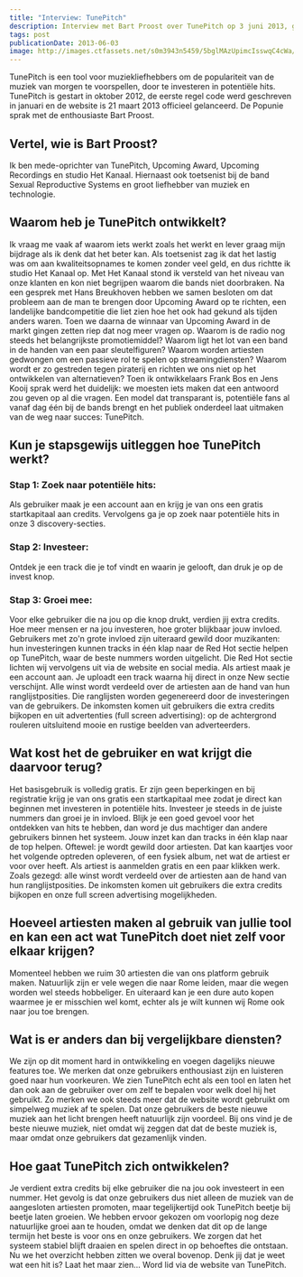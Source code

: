 ```yaml
---
title: "Interview: TunePitch"
description: Interview met Bart Proost over TunePitch op 3 juni 2013, gepubliceerd op de [site van Popunie](https://popunie.nl/interview-tunepitch/). 
tags: post
publicationDate: 2013-06-03
image: http://images.ctfassets.net/s0m3943n5459/5bglMAzUpimcIsswqC4cWa/3ce4bf5ed341ac32f2ba14b8d6ff8206/TunePitch-persbeeld-1-Fotograaf-Rick-Wevers.jpg
---
```

TunePitch is een tool voor muziekliefhebbers om de populariteit van de muziek van morgen te voorspellen, door te investeren in potentiële hits. TunePitch is gestart in oktober 2012, de eerste regel code werd geschreven in januari en de website is 21 maart 2013 officieel gelanceerd. De Popunie sprak met de enthousiaste Bart Proost.
## Vertel, wie is Bart Proost?
Ik ben mede-oprichter van TunePitch, Upcoming Award, Upcoming Recordings en studio Het Kanaal. Hiernaast ook toetsenist bij de band Sexual Reproductive Systems en groot liefhebber van muziek en technologie.
## Waarom heb je TunePitch ontwikkelt?
Ik vraag me vaak af waarom iets werkt zoals het werkt en lever graag mijn bijdrage als ik denk dat het beter kan. Als toetsenist zag ik dat het lastig was om aan kwaliteitsopnames te komen zonder veel geld, en dus richtte ik studio Het Kanaal op. Met Het Kanaal stond ik versteld van het niveau van onze klanten en kon niet begrijpen waarom die bands niet doorbraken. Na een gesprek met Hans Breukhoven hebben we samen besloten om dat probleem aan de man te brengen door Upcoming Award op te richten, een landelijke bandcompetitie die liet zien hoe het ook had gekund als tijden anders waren. Toen we daarna de winnaar van Upcoming Award in de markt gingen zetten riep dat nog meer vragen op. Waarom is de radio nog steeds het belangrijkste promotiemiddel? Waarom ligt het lot van een band in de handen van een paar sleutelfiguren? Waarom worden artiesten gedwongen om een passieve rol te spelen op streamingdiensten? Waarom wordt er zo gestreden tegen piraterij en richten we ons niet op het ontwikkelen van alternatieven? Toen ik ontwikkelaars Frank Bos en Jens Kooij sprak werd het duidelijk: we moesten iets maken dat een antwoord zou geven op al die vragen. Een model dat transparant is, potentiële fans al vanaf dag één bij de bands brengt en het publiek onderdeel laat uitmaken van de weg naar succes: TunePitch.
## Kun je stapsgewijs uitleggen hoe TunePitch werkt?
### Stap 1: Zoek naar potentiële hits:
Als gebruiker maak je een account aan en krijg je van ons een gratis startkapitaal aan credits. Vervolgens ga je op zoek naar potentiële hits in onze 3 discovery-secties.
### Stap 2: Investeer:
Ontdek je een track die je tof vindt en waarin je gelooft, dan druk je op de invest knop.
### Stap 3: Groei mee:
Voor elke gebruiker die na jou op die knop drukt, verdien jij extra credits. Hoe meer mensen er na jou investeren, hoe groter blijkbaar jouw invloed. Gebruikers met zo'n grote invloed zijn uiteraard gewild door muzikanten: hun investeringen kunnen tracks in één klap naar de Red Hot sectie helpen op TunePitch, waar de beste nummers worden uitgelicht. Die Red Hot sectie lichten wij vervolgens uit via de website en social media.
Als artiest maak je een account aan. Je uploadt een track waarna hij direct in onze New sectie verschijnt. Alle winst wordt verdeeld over de artiesten aan de hand van hun ranglijstposities. Die ranglijsten worden gegenereerd door de investeringen van de gebruikers. De inkomsten komen uit gebruikers die extra credits bijkopen en uit advertenties (full screen advertising): op de achtergrond rouleren uitsluitend mooie en rustige beelden van adverteerders.
## Wat kost het de gebruiker en wat krijgt die daarvoor terug?
Het basisgebruik is volledig gratis. Er zijn geen beperkingen en bij registratie krijg je van ons gratis een startkapitaal mee zodat je direct kan beginnen met investeren in potentiële hits. Investeer je steeds in de juiste nummers dan groei je in invloed. Blijk je een goed gevoel voor het ontdekken van hits te hebben, dan word je dus machtiger dan andere gebruikers binnen het systeem. Jouw inzet kan dan tracks in één klap naar de top helpen. Oftewel: je wordt gewild door artiesten. Dat kan kaartjes voor het volgende optreden opleveren, of een fysiek album, net wat de artiest er voor over heeft.
Als artiest is aanmelden gratis en een paar klikken werk. Zoals gezegd: alle winst wordt verdeeld over de artiesten aan de hand van hun ranglijstposities. De inkomsten komen uit gebruikers die extra credits bijkopen en onze full screen advertising mogelijkheden.
## Hoeveel artiesten maken al gebruik van jullie tool en kan een act wat TunePitch doet niet zelf voor elkaar krijgen?
Momenteel hebben we ruim 30 artiesten die van ons platform gebruik maken. Natuurlijk zijn er vele wegen die naar Rome leiden, maar die wegen worden wel steeds hobbeliger. En uiteraard kan je een dure auto kopen waarmee je er misschien wel komt, echter als je wilt kunnen wij Rome ook naar jou toe brengen.
## Wat is er anders dan bij vergelijkbare diensten?
We zijn op dit moment hard in ontwikkeling en voegen dagelijks nieuwe features toe. We merken dat onze gebruikers enthousiast zijn en luisteren goed naar hun voorkeuren. We zien TunePitch echt als een tool en laten het dan ook aan de gebruiker over om zelf te bepalen voor welk doel hij het gebruikt. Zo merken we ook steeds meer dat de website wordt gebruikt om simpelweg muziek af te spelen. Dat onze gebruikers de beste nieuwe muziek aan het licht brengen heeft natuurlijk zijn voordeel. Bij ons vind je de beste nieuwe muziek, niet omdat wij zeggen dat dat de beste muziek is, maar omdat onze gebruikers dat gezamenlijk vinden.
## Hoe gaat TunePitch zich ontwikkelen?
Je verdient extra credits bij elke gebruiker die na jou ook investeert in een nummer. Het gevolg is dat onze gebruikers dus niet alleen de muziek van de aangesloten artiesten promoten, maar tegelijkertijd ook TunePitch beetje bij beetje laten groeien. We hebben ervoor gekozen om voorlopig nog deze natuurlijke groei aan te houden, omdat we denken dat dit op de lange termijn het beste is voor ons en onze gebruikers. We zorgen dat het systeem stabiel blijft draaien en spelen direct in op behoeftes die ontstaan. Nu we het overzicht hebben zitten we overal bovenop.
Denk jij dat je weet wat een hit is? Laat het maar zien... Word lid via de website van TunePitch.